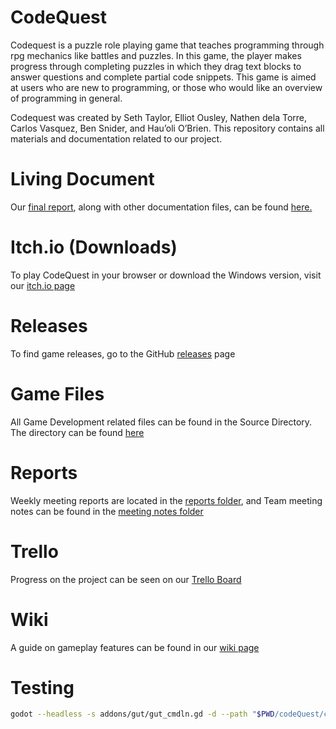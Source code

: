 # CodeQuest

Codequest is a puzzle role playing game that teaches programming through rpg mechanics like battles and puzzles. In this game, the player makes progress through completing puzzles in which they drag text blocks to answer questions and complete partial code snippets. This game is aimed at users who are new to programming, or those who would like an overview of programming in general.

Codequest was created by Seth Taylor, Elliot Ousley, Nathen dela Torre, Carlos Vasquez, Ben Snider, and Hau’oli O’Brien.
This repository contains all materials and documentation related to our project.

# Living Document
Our [final report](https://github.com/ElliotOusley/CS362_Team_11_Project/blob/main/Living%20Document/Final_Report.md), along with other documentation files, can be found [here.](https://github.com/ElliotOusley/CS362_Team_11_Project/tree/main/Living%20Document)

# Itch.io (Downloads)

To play CodeQuest in your browser or download the Windows version, visit our [itch.io page](https://elliot-ousley.itch.io/codequest)

# Releases

To find game releases, go to the GitHub [releases](https://github.com/ElliotOusley/CS362_Team_11_Project/releases/tag/Builds) page

# Game Files

All Game Development related files can be found in the Source Directory. The directory can be found [here](https://github.com/ElliotOusley/CS362_Team_11_Project/tree/main/Source/codeQuest)

# Reports

Weekly meeting reports are located in the [reports folder](https://github.com/ElliotOusley/CS362_Team_11_Project/tree/main/Living%20Document/reports), and Team meeting notes can be found in the [meeting notes folder](https://github.com/ElliotOusley/CS362_Team_11_Project/tree/main/Living%20Document/Meeting_Notes)

# Trello

Progress on the project can be seen on our [Trello Board](https://trello.com/b/Lz0f5vrL/pt11-project)

# Wiki

A guide on gameplay features can be found in our [wiki page](https://github.com/ElliotOusley/CS362_Team_11_Project/wiki)



# Testing

```BASH
godot --headless -s addons/gut/gut_cmdln.gd -d --path "$PWD/codeQuest/codeQuest" -gdir=res://Tests/Unit/ -glog=1 -gexit -gsuffix=.test.gd -gprefix=
```

